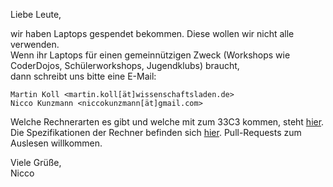 Liebe Leute,

wir haben Laptops gespendet bekommen. Diese wollen wir nicht alle verwenden.  
Wenn ihr Laptops für einen gemeinnützigen Zweck (Workshops wie CoderDojos, Schülerworkshops, Jugendklubs) braucht,  
dann schreibt uns bitte eine E-Mail:  
```
Martin Koll <martin.koll[ät]wissenschaftsladen.de>
Nicco Kunzmann <niccokunzmann[ät]gmail.com>
```
Welche Rechnerarten es gibt und welche mit zum 33C3 kommen, steht [hier](https://docs.google.com/spreadsheets/d/1MwHkcKxjHGylC-i2yZSJG4C3ArF9gULsz4ngwA866ig/edit#gid=1403154521).  
Die Spezifikationen der Rechner befinden sich [hier](https://github.com/CoderDojoPotsdam/inventarisierung). Pull-Requests zum Auslesen willkommen.  

Viele Grüße,  
Nicco
